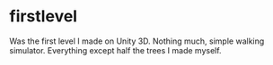 # firstlevel
Was the first level I made on Unity 3D. Nothing much, simple walking simulator. Everything except half the trees I made myself.
